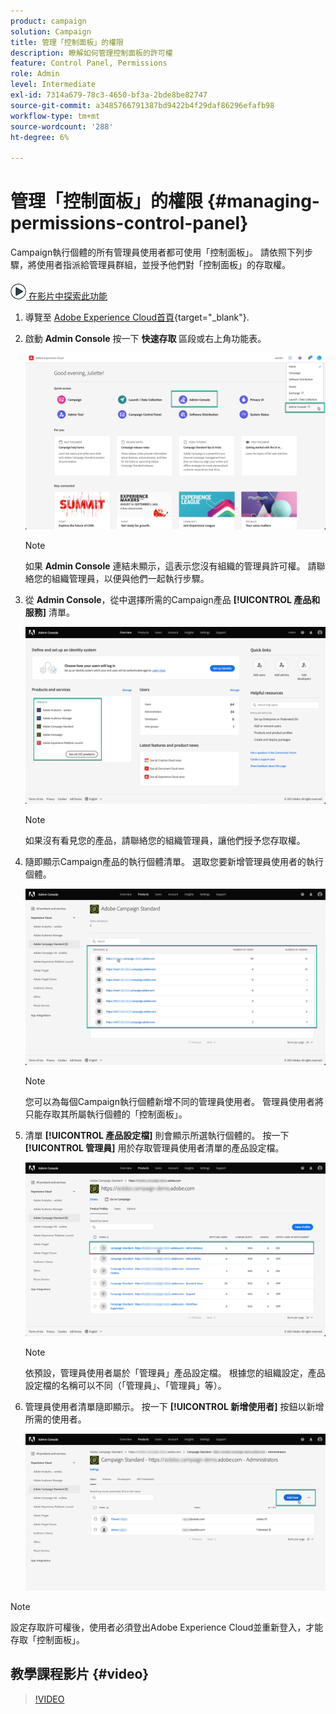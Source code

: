 ```yaml
---
product: campaign
solution: Campaign
title: 管理「控制面板」的權限
description: 瞭解如何管理控制面板的許可權
feature: Control Panel, Permissions
role: Admin
level: Intermediate
exl-id: 7314a679-78c3-4650-bf3a-2bde8be82747
source-git-commit: a3485766791387bd9422b4f29daf86296efafb98
workflow-type: tm+mt
source-wordcount: '288'
ht-degree: 6%

---
```


# 管理「控制面板」的權限 {#managing-permissions-control-panel}

Campaign執行個體的所有管理員使用者都可使用「控制面板」。 請依照下列步驟，將使用者指派給管理員群組，並授予他們對「控制面板」的存取權。

![](assets/do-not-localize/how-to-video.png)[ 在影片中探索此功能](../../discover/using/managing-permissions.md#video)

1. 導覽至 [Adobe Experience Cloud首頁](https://experiencecloud.adobe.com/){target="_blank"}.

1. 啟動 **Admin Console** 按一下 **快速存取** 區段或右上角功能表。

   ![](assets/do-not-localize/control_panel_admin-console.png)

   >[!NOTE]
   >
   >如果 **Admin Console** 連結未顯示，這表示您沒有組織的管理員許可權。 請聯絡您的組織管理員，以便與他們一起執行步驟。

1. 從 **Admin Console**，從中選擇所需的Campaign產品 **[!UICONTROL 產品和服務]** 清單。

   ![](assets/do-not-localize/control_panel_product-list.png)

   >[!NOTE]
   >
   >如果沒有看見您的產品，請聯絡您的組織管理員，讓他們授予您存取權。

1. 隨即顯示Campaign產品的執行個體清單。 選取您要新增管理員使用者的執行個體。

   ![](assets/do-not-localize/control_panel_add_user_4.png)

   >[!NOTE]
   >
   >您可以為每個Campaign執行個體新增不同的管理員使用者。 管理員使用者將只能存取其所屬執行個體的「控制面板」。

1. 清單 **[!UICONTROL 產品設定檔]** 則會顯示所選執行個體的。 按一下 **[!UICONTROL 管理員]** 用於存取管理員使用者清單的產品設定檔。

   ![](assets/do-not-localize/control_panel_add_user_5.png)

   >[!NOTE]
   >
   >依預設，管理員使用者屬於「管理員」產品設定檔。 根據您的組織設定，產品設定檔的名稱可以不同（「管理員」、「管理員」等）。

1. 管理員使用者清單隨即顯示。 按一下 **[!UICONTROL 新增使用者]** 按鈕以新增所需的使用者。

   ![](assets/do-not-localize/control_panel_add_user_6.png)

>[!NOTE]
>
>設定存取許可權後，使用者必須登出Adobe Experience Cloud並重新登入，才能存取「控制面板」。

## 教學課程影片 {#video}

>[!VIDEO](https://video.tv.adobe.com/v/27147?quality=12)
